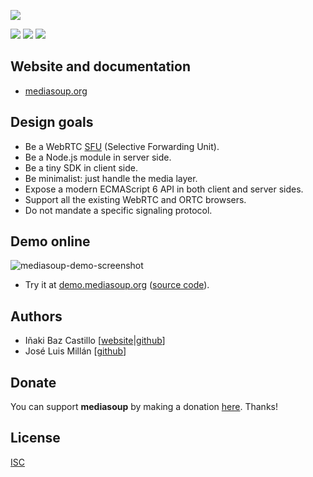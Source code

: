 [![][mediasoup-banner]][mediasoup-website]

[![][npm-shield-mediasoup]][npm-mediasoup]
[![][travis-ci-shield-mediasoup]][travis-ci-mediasoup]
[![][codacy-grade-shield-mediasoup]][codacy-grade-mediasoup]


## Website and documentation

* [mediasoup.org][mediasoup-website]


## Design goals

* Be a WebRTC [SFU](https://webrtcglossary.com/sfu/) (Selective Forwarding Unit).
* Be a Node.js module in server side.
* Be a tiny SDK in client side.
* Be minimalist: just handle the media layer.
* Expose a modern ECMAScript 6 API in both client and server sides.
* Support all the existing WebRTC and ORTC browsers.
* Do not mandate a specific signaling protocol.


## Demo online

![mediasoup-demo-screenshot]

* Try it at [demo.mediasoup.org](https://demo.mediasoup.org) ([source code](https://github.com/versatica/mediasoup-demo)).


## Authors

* Iñaki Baz Castillo [[website](https://inakibaz.me)|[github](https://github.com/ibc/)]
* José Luis Millán [[github](https://github.com/jmillan/)]


## Donate

You can support **mediasoup** by making a donation [here][paypal-url]. Thanks!


## License

[ISC](./LICENSE)




[mediasoup-banner]: https://raw.githubusercontent.com/versatica/mediasoup-website/master/_art/mediasoup_banner.png
[mediasoup-demo-screenshot]: https://raw.githubusercontent.com/versatica/mediasoup-website/master/_art/mediasoup-opensips-summit-2017.jpg
[mediasoup-website]: https://mediasoup.org
[travis-ci-shield-mediasoup]: https://img.shields.io/travis/versatica/mediasoup/master.svg
[travis-ci-mediasoup]: https://travis-ci.org/versatica/mediasoup
[npm-shield-mediasoup]: https://img.shields.io/npm/v/mediasoup.svg
[npm-mediasoup]: https://npmjs.org/package/mediasoup
[codacy-grade-shield-mediasoup]: https://img.shields.io/codacy/grade/3c8b9efc83674b6189707ab4188cfb2b.svg
[codacy-grade-mediasoup]: https://www.codacy.com/app/versatica/mediasoup
[paypal-url]: https://paypal.me/inakibazcastillo/100
